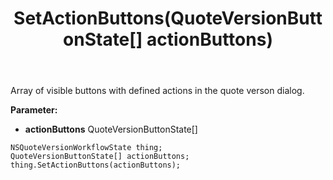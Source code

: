 ﻿---
uid: crmscript_ref_NSQuoteVersionWorkflowState_SetActionButtons
title: SetActionButtons(QuoteVersionButtonState[] actionButtons)
intellisense: NSQuoteVersionWorkflowState.SetActionButtons
keywords: NSQuoteVersionWorkflowState, GetActionButtons
so.topic: reference
---

Array of visible buttons with defined actions in the quote verson dialog.

**Parameter:** 
 - **actionButtons** QuoteVersionButtonState[]

```crmscript
NSQuoteVersionWorkflowState thing;
QuoteVersionButtonState[] actionButtons;
thing.SetActionButtons(actionButtons);
```

